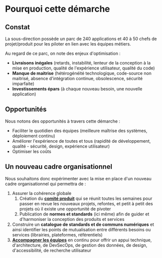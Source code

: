 # Pourquoi cette démarche

## Constat

La sous-direction possède un parc de 240 applications et 40 à 50 chefs de projet/produit pour les piloter en lien avec
les équipes métiers.

Au regard de ce parc, on note des enjeux d'optimisation :

- **Livraisons inégales** (retards, instabilité, lenteur de la conception à la mise en production, qualité de
  l'expérience utilisateur, qualité du code)
- **Manque de maitrise** (hétérogénéité technologique, code-source non maitrisé, absence d'intégration continue,
  obsolescence, sécurité imparfaite)
- **Investissements épars** (à chaque nouveau besoin, une nouvelle application)

## Opportunités

Nous notons des opportunités à travers cette démarche :

- Faciliter le quotidien des équipes (meilleure maîtrise des systèmes, déploiement continu)
- Améliorer l'expérience de toutes et tous (rapidité de développement, qualité - sécurité, design, expérience
  utilisateur)
- Optimiser les coûts

## Un nouveau cadre organisationnel

Nous souhaitons donc expérimenter avec la mise en place d'un nouveau cadre organisationnel qui permettra de :

1. Assurer la cohérence globale
   1. Création du **[comité produit](comite-produit.md)** qui se réunit toutes les semaines pour passer en revue les
      nouveaux projets, refontes, et petit à petit des projets où il existe une opportunité de pivoter
   2. Publication de **normes et standards** (ici même) afin de guider et d'harmoniser la conception des produits et
      services
2. Construire un **catalogue de standards et de communs numériques** et ainsi identifier les points de mutualisation
   entre différents besoins ou services (librairies, plateformes, référentiels)
3. **[Accompagner les équipes](https://msociauxfr.sharepoint.com/teams/ProductTeams-DevDesignAccessibilitRechercheutilisateurCoachi/SitePages/Accueil.aspx)**
   en continu pour offrir un appui technique, d'architecture, de DevSecOps, de gestion des données, de design, d'accessibilité, de
   recherche utilisateur
